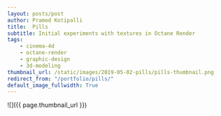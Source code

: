 ```yaml
---
layout: posts/post
author: Pramod Kotipalli
title:  Pills
subtitle: Initial experiments with textures in Octane Render
tags:
    - cinema-4d
    - octane-render
    - graphic-design
    - 3d-modeling
thumbnail_url: /static/images/2019-05-02-pills/pills-thumbnail.png
redirect_from: "/portfolio/pills/"
default_image_fullwidth: True
---
```


![]({{ page.thumbnail_url }})
